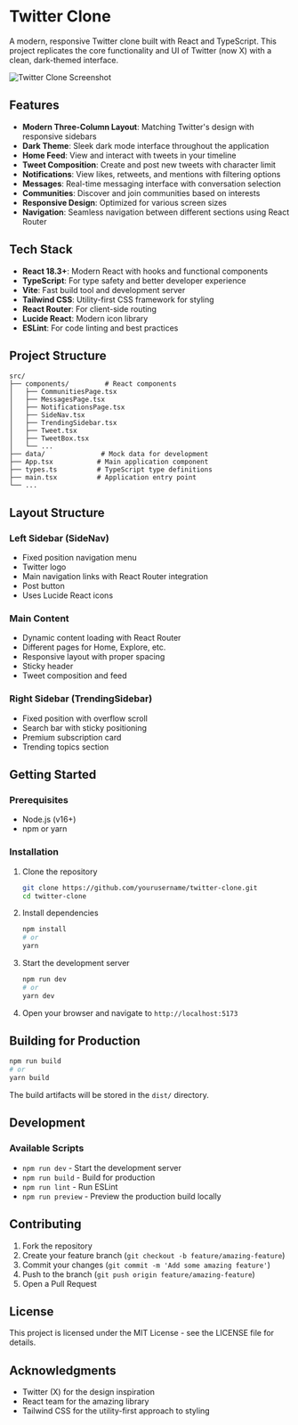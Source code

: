 # Twitter Clone

A modern, responsive Twitter clone built with React and TypeScript. This project replicates the core functionality and UI of Twitter (now X) with a clean, dark-themed interface.

![Twitter Clone Screenshot](screenshot.png)

## Features

- **Modern Three-Column Layout**: Matching Twitter's design with responsive sidebars
- **Dark Theme**: Sleek dark mode interface throughout the application
- **Home Feed**: View and interact with tweets in your timeline
- **Tweet Composition**: Create and post new tweets with character limit
- **Notifications**: View likes, retweets, and mentions with filtering options
- **Messages**: Real-time messaging interface with conversation selection
- **Communities**: Discover and join communities based on interests
- **Responsive Design**: Optimized for various screen sizes
- **Navigation**: Seamless navigation between different sections using React Router

## Tech Stack

- **React 18.3+**: Modern React with hooks and functional components
- **TypeScript**: For type safety and better developer experience
- **Vite**: Fast build tool and development server
- **Tailwind CSS**: Utility-first CSS framework for styling
- **React Router**: For client-side routing
- **Lucide React**: Modern icon library
- **ESLint**: For code linting and best practices

## Project Structure

```
src/
├── components/         # React components
│   ├── CommunitiesPage.tsx
│   ├── MessagesPage.tsx
│   ├── NotificationsPage.tsx
│   ├── SideNav.tsx
│   ├── TrendingSidebar.tsx
│   ├── Tweet.tsx
│   ├── TweetBox.tsx
│   └── ...
├── data/              # Mock data for development
├── App.tsx           # Main application component
├── types.ts          # TypeScript type definitions
├── main.tsx          # Application entry point
└── ...
```

## Layout Structure

### Left Sidebar (SideNav)
- Fixed position navigation menu
- Twitter logo
- Main navigation links with React Router integration
- Post button
- Uses Lucide React icons

### Main Content
- Dynamic content loading with React Router
- Different pages for Home, Explore, etc.
- Responsive layout with proper spacing
- Sticky header
- Tweet composition and feed

### Right Sidebar (TrendingSidebar)
- Fixed position with overflow scroll
- Search bar with sticky positioning
- Premium subscription card
- Trending topics section

## Getting Started

### Prerequisites

- Node.js (v16+)
- npm or yarn

### Installation

1. Clone the repository
   ```bash
   git clone https://github.com/yourusername/twitter-clone.git
   cd twitter-clone
   ```

2. Install dependencies
   ```bash
   npm install
   # or
   yarn
   ```

3. Start the development server
   ```bash
   npm run dev
   # or
   yarn dev
   ```

4. Open your browser and navigate to `http://localhost:5173`

## Building for Production

```bash
npm run build
# or
yarn build
```

The build artifacts will be stored in the `dist/` directory.

## Development

### Available Scripts

- `npm run dev` - Start the development server
- `npm run build` - Build for production
- `npm run lint` - Run ESLint
- `npm run preview` - Preview the production build locally

## Contributing

1. Fork the repository
2. Create your feature branch (`git checkout -b feature/amazing-feature`)
3. Commit your changes (`git commit -m 'Add some amazing feature'`)
4. Push to the branch (`git push origin feature/amazing-feature`)
5. Open a Pull Request

## License

This project is licensed under the MIT License - see the LICENSE file for details.

## Acknowledgments

- Twitter (X) for the design inspiration
- React team for the amazing library
- Tailwind CSS for the utility-first approach to styling
